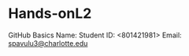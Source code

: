 # Hands-onL2
GitHub Basics
Name: <Swetha Pavuluri>
Student ID: <801421981>
Email: <spavulu3@charlotte.edu>
